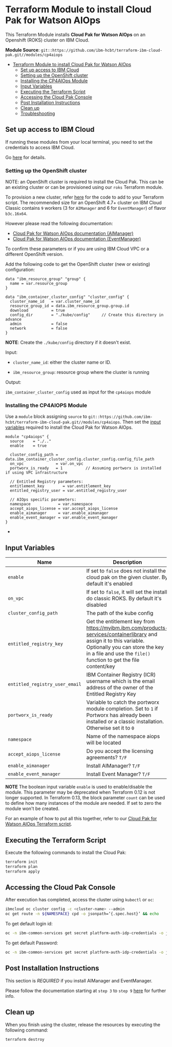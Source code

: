 # Terraform Module to install Cloud Pak for Watson AIOps

This Terraform Module installs **Cloud Pak for Watson AIOps** on an Openshift (ROKS) cluster on IBM Cloud.

**Module Source**: `git::https://github.com/ibm-hcbt/terraform-ibm-cloud-pak.git//modules/cp4aiops`

- [Terraform Module to install Cloud Pak for Watson AIOps](#terraform-module-to-install-cloud-pak-for-aiops)
  - [Set up access to IBM Cloud](#set-up-access-to-ibm-cloud)
  - [Setting up the OpenShift cluster](#setting-up-the-openshift-cluster)
  - [Installing the CP4AIOps Module](#installing-the-cp4aiops-module)
  - [Input Variables](#input-variables)
  - [Executing the Terraform Script](#executing-the-terraform-script)
  - [Accessing the Cloud Pak Console](#accessing-the-cloud-pak-console)
  - [Post Installation Instructions](#post-installation-instructions)
  - [Clean up](#clean-up)
  - [Troubleshooting](#troubleshooting)
  
## Set up access to IBM Cloud

If running these modules from your local terminal, you need to set the credentials to access IBM Cloud.

Go [here](../CREDENTIALS.md) for details.


### Setting up the OpenShift cluster

NOTE: an OpenShift cluster is required to install the Cloud Pak. This can be an existing cluster or can be provisioned using our `roks` Terraform module.

To provision a new cluster, refer [here](https://github.com/ibm-hcbt/terraform-ibm-cloud-pak/tree/main/modules/roks) for the code to add to your Terraform script. The recommended size for an OpenShift 4.7+ cluster on IBM Cloud Classic contains `9` workers (3 for `AIManager` and 6 for `EventManager`) of flavor `b3c.16x64`.

However please read the following documentation:
- [Cloud Pak for Watson AIOps documentation (AIManager)](https://www.ibm.com/docs/en/cloud-paks/cloud-pak-watson-aiops/3.2.1?topic=requirements-ai-manager)
- [Cloud Pak for Watson AIOps documentation (EventManager)](https://www.ibm.com/docs/en/noi/1.6.3?topic=preparing-sizing)

To confirm these parameters or if you are using IBM Cloud VPC or a different OpenShift version.

Add the following code to get the OpenShift cluster (new or existing) configuration:

```hcl
data "ibm_resource_group" "group" {
  name = var.resource_group
}

data "ibm_container_cluster_config" "cluster_config" {
  cluster_name_id   = var.cluster_name_id
  resource_group_id = data.ibm_resource_group.group.id
  download          = true
  config_dir        = "./kube/config"     // Create this directory in advance
  admin             = false
  network           = false
}
```

**NOTE**: Create the `./kube/config` directory if it doesn't exist.

Input:

- `cluster_name_id`: either the cluster name or ID.

- `ibm_resource_group`:  resource group where the cluster is running

Output:

`ibm_container_cluster_config` used as input for the `cp4aiops` module

### Installing the CP4AIOPS Module

Use a `module` block assigning `source` to `git::https://github.com/ibm-hcbt/terraform-ibm-cloud-pak.git//modules/cp4aiops`. Then set the [input variables](#input-variables) required to install the Cloud Pak for Watson AIOps.

```hcl
module "cp4aiops" {
  source    = "./.."
  enable    = true

  cluster_config_path = data.ibm_container_cluster_config.cluster_config.config_file_path
  on_vpc              = var.on_vpc
  portworx_is_ready   = 1          // Assuming portworx is installed if using VPC infrastructure

  // Entitled Registry parameters:
  entitlement_key        = var.entitlement_key
  entitled_registry_user = var.entitled_registry_user

  // AIOps specific parameters:
  namespace            = var.namespace
  accept_aiops_license = var.accept_aiops_license
  enable_aimanager     = var.enable_aimanager
  enable_event_manager = var.enable_event_manager
}
```

- 

## Input Variables

| Name                               | Description                                                                                                                                                                                                                | Default                     | Required |
| ---------------------------------- | -------------------------------------------------------------------------------------------------------------------------------------------------------------------------------------------------------------------------- | --------------------------- | -------- |
| `enable`                           | If set to `false` does not install the cloud pak on the given cluster. By default it's enabled                                                                                                                        | `true`                      | No       |
| `on_vpc`                           | If set to `false`, it will set the install do classic ROKS. By default it's disabled                                                                                                                        | `false`                      | No       |
| `cluster_config_path`                | The path of the kube config                                                                                                                                                                                 | `4.7`                       | No       |
| `entitled_registry_key`            | Get the entitlement key from https://myibm.ibm.com/products-services/containerlibrary and assign it to this variable. Optionally you can store the key in a file and use the `file()` function to get the file content/key |                             | Yes      |
| `entitled_registry_user_email`     | IBM Container Registry (ICR) username which is the email address of the owner of the Entitled Registry Key                                                                                                                 |                             | Yes      |
| `portworx_is_ready`          | Variable to catch the portworx module completion. Set to `1` if Portworx has already been installed or a classic installation. Otherwise set it to `0` |  | Yes       |
| `namespace`            | Name of the namespace aiops will be located   | `cp4aiops` | no       |
| `accept_aiops_license` | Do you accept the licensing agreements? `T/F` | `false`    | yes      |
| `enable_aimanager`     | Install AIManager? `T/F`                      | `true`     | no       |
| `enable_event_manager` | Install Event Manager? `T/F`                  | `true`     | no       |


**NOTE** The boolean input variable `enable` is used to enable/disable the module. This parameter may be deprecated when Terraform 0.12 is not longer supported. In Terraform 0.13, the block parameter `count` can be used to define how many instances of the module are needed. If set to zero the module won't be created.

For an example of how to put all this together, refer to our [Cloud Pak for Watson AIOps Terraform script](https://github.com/ibm-hcbt/cloud-pak-sandboxes/tree/master/terraform/cp4aiops).

## Executing the Terraform Script

Execute the following commands to install the Cloud Pak:

```bash
terraform init
terraform plan
terraform apply
```

## Accessing the Cloud Pak Console

After execution has completed, access the cluster using `kubectl` or `oc`:

```bash
ibmcloud oc cluster config -c <cluster-name> --admin
oc get route -n ${NAMESPACE} cpd -o jsonpath=‘{.spec.host}’ && echo
```

To get default login id:

```bash
oc -n ibm-common-services get secret platform-auth-idp-credentials -o jsonpath='{.data.admin_username}' | base64 -d && echo
```

To get default Password:

```bash
oc -n ibm-common-services get secret platform-auth-idp-credentials -o jsonpath='{.data.admin_password}' | base64 -d && echo
```

## Post Installation Instructions

This section is _REQUIRED_ if you install AIManager and EventManager. 

Please follow the documentation starting at `step 3` to `step 9` [here](https://www.ibm.com/docs/en/cloud-paks/cloud-pak-watson-aiops/3.2.1?topic=installing-ai-manager-event-manager) for further info.


## Clean up

When you finish using the cluster, release the resources by executing the following command:

```bash
terraform destroy
```
